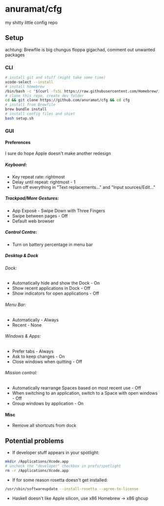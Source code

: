 # anuramat/cfg
my shitty little config repo

## Setup
achtung: Brewfile is big chungus floppa gigachad, comment out unwanted packages

### CLI

```sh
# install git and stuff (might take some time)
xcode-select --install
# install homebrew
/bin/bash -c "$(curl -fsSL https://raw.githubusercontent.com/Homebrew/install/HEAD/install.sh)"
# clone this repo, create dev folder
cd && git clone https://github.com/anuramat/cfg && cd cfg
# install from Brewfile
brew bundle install
# install config files and shiet
bash setup.sh
```

### GUI

#### Preferences 

I sure do hope Apple doesn't make another redesign

##### Keyboard:
- Key repeat rate: rightmost
- Delay until repeat: rightmost - 1
- Turn off everything in "Text replacements..." and "Input sources/Edit..."

##### Trackpad/More Gestures:
- App Exposè - Swipe Down with Three Fingers
- Swipe between pages - Off
- Default web browser

##### Control Centre:
- Turn on battery percentage in menu bar

##### Desktop & Dock

###### Dock:
- Automatically hide and show the Dock - On
- Show recent applications in Dock - Off
- Show indicators for open applications - Off

###### Menu Bar:
- Automatically - Always
- Recent - None

###### Windows & Apps:
- Prefer tabs - Always
- Ask to keep changes - On
- Close windows when quitting - Off

###### Mission control:
- Automatically rearrange Spaces based on most recent use - Off
- When switching to an application, switch to a Space with open windows - Off
- Group windows by application - On

#### Misc

- Remove all shortcuts from dock

## Potential problems

- If developer stuff appears in your spotlight:
```sh
mkdir /Applications/Xcode.app
# uncheck the "developer" checkbox in prefs/spotlight
rm -r /Applications/Xcode.app
```

- If for some reason rosetta doesn't get installed:
```sh
/usr/sbin/softwareupdate --install-rosetta --agree-to-license
```

- Haskell doesn't like Apple silicon, use x86 Homebrew -> x86 ghcup

